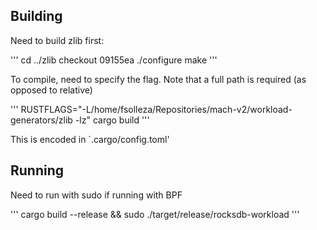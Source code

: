 
## Building

Need to build zlib first:

'''
cd ../zlib
checkout 09155ea
./configure
make
'''

To compile, need to specify the flag. Note that a full path is required (as
opposed to relative)

'''
RUSTFLAGS="-L/home/fsolleza/Repositories/mach-v2/workload-generators/zlib -lz" cargo build
'''

This is encoded in `.cargo/config.toml'

## Running

Need to run with sudo if running with BPF

'''
cargo build --release && sudo ./target/release/rocksdb-workload
'''

